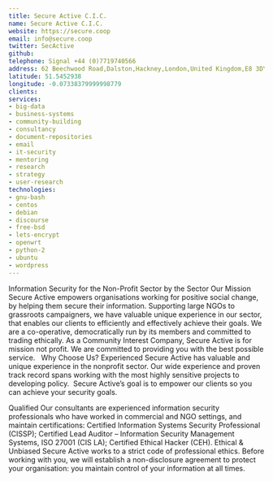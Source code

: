 ```yaml
---
title: Secure Active C.I.C.
name: Secure Active C.I.C.
website: https://secure.coop
email: info@secure.coop
twitter: SecActive
github: 
telephone: Signal +44 (0)7719740566
address: 62 Beechwood Road,Dalston,Hackney,London,United Kingdom,E8 3DY
latitude: 51.5452938
longitude: -0.07338379999998779
clients:
services:
- big-data
- business-systems
- community-building
- consultancy
- document-repositories
- email
- it-security
- mentoring
- research
- strategy
- user-research
technologies:
- gnu-bash
- centos
- debian
- discourse
- free-bsd
- lets-encrypt
- openwrt
- python-2
- ubuntu
- wordpress
---
```


Information Security for the Non-Profit Sector by the Sector
Our Mission
Secure Active empowers organisations working for positive social change, by helping them secure their information. Supporting large NGOs to grassroots campaigners, we have valuable unique experience in our sector, that enables our clients to efficiently and effectively achieve their goals.
We are a co-operative, democratically run by its members and committed to trading ethically. As a Community Interest Company, Secure Active is for mission not profit. We are committed to providing you with the best possible service.
 
Why Choose Us?
Experienced
Secure Active has valuable and unique experience in the nonprofit sector. Our wide experience and proven track record spans working with the most highly sensitive projects to developing policy.  Secure Active’s goal is to empower our clients so you can achieve your security goals.

Qualified
Our consultants are experienced information security professionals who have worked in commercial and NGO settings, and maintain certifications: Certified Information Systems Security Professional (CISSP); Certified Lead Auditor – Information Security Management Systems, ISO 27001 (CIS LA); Certified Ethical Hacker (CEH).
Ethical & Unbiased
Secure Active works to a strict code of professional ethics. Before working with you, we will establish a non-disclosure agreement to protect your organisation: you maintain control of your information at all times.
 
